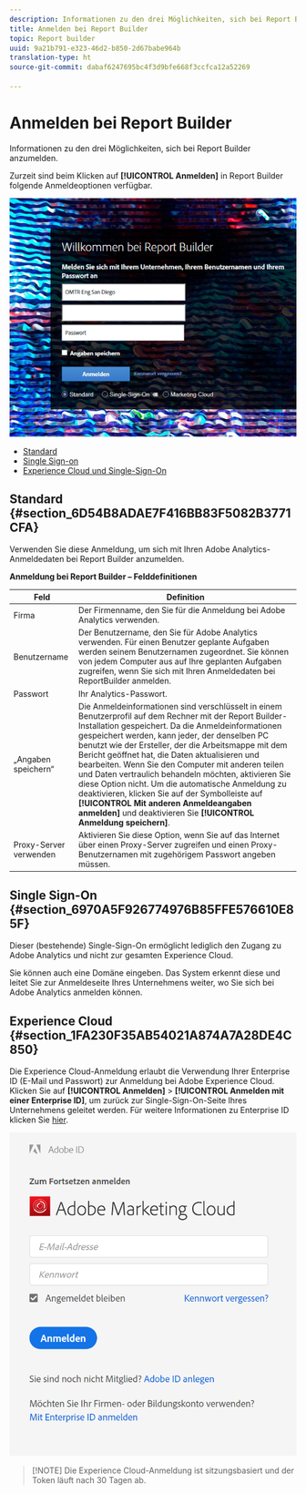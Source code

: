 ```yaml
---
description: Informationen zu den drei Möglichkeiten, sich bei Report Builder anzumelden.
title: Anmelden bei Report Builder
topic: Report builder
uuid: 9a21b791-e323-46d2-b850-2d67babe964b
translation-type: ht
source-git-commit: dabaf6247695bc4f3d9bfe668f3ccfca12a52269

---
```



# Anmelden bei Report Builder

Informationen zu den drei Möglichkeiten, sich bei Report Builder anzumelden.

Zurzeit sind beim Klicken auf **[!UICONTROL Anmelden]** in Report Builder folgende Anmeldeoptionen verfügbar.

![](assets/login_screen.png)

* [Standard ](/help/analyze/report-builder/setup/login.md#section_6D54B8ADAE7F416BB83F5082B3771CFA)
* [Single Sign-on ](/help/analyze/report-builder/setup/login.md#section_6970A5F926774976B85FFE576610E85F)
* [Experience Cloud und Single-Sign-On ](/help/analyze/report-builder/setup/login.md#section_1FA230F35AB54021A874A7A28DE4C850)

## Standard {#section_6D54B8ADAE7F416BB83F5082B3771CFA}

Verwenden Sie diese Anmeldung, um sich mit Ihren Adobe Analytics-Anmeldedaten bei Report Builder anzumelden.

**Anmeldung bei Report Builder – Felddefinitionen**

| Feld | Definition |
|--- |--- |
| Firma | Der Firmenname, den Sie für die Anmeldung bei Adobe Analytics verwenden. |
| Benutzername | Der Benutzername, den Sie für Adobe Analytics verwenden. Für einen Benutzer geplante Aufgaben werden seinem Benutzernamen zugeordnet. Sie können von jedem Computer aus auf Ihre geplanten Aufgaben zugreifen, wenn Sie sich mit Ihren Anmeldedaten bei ReportBuilder anmelden. |
| Passwort | Ihr Analytics-Passwort. |
| „Angaben speichern“ | Die Anmeldeinformationen sind verschlüsselt in einem Benutzerprofil auf dem Rechner mit der Report Builder-Installation gespeichert. Da die Anmeldeinformationen gespeichert werden, kann jeder, der denselben PC benutzt wie der Ersteller, der die Arbeitsmappe mit dem Bericht geöffnet hat, die Daten aktualisieren und bearbeiten. Wenn Sie den Computer mit anderen teilen und Daten vertraulich behandeln möchten, aktivieren Sie diese Option nicht.  Um die automatische Anmeldung zu deaktivieren, klicken Sie auf der Symbolleiste auf **[!UICONTROL Mit anderen Anmeldeangaben anmelden]** und deaktivieren Sie **[!UICONTROL Anmeldung speichern]**. |
| Proxy-Server verwenden | Aktivieren Sie diese Option, wenn Sie auf das Internet über einen Proxy-Server zugreifen und einen Proxy-Benutzernamen mit zugehörigem Passwort angeben müssen. |

## Single Sign-On {#section_6970A5F926774976B85FFE576610E85F}

Dieser (bestehende) Single-Sign-On ermöglicht lediglich den Zugang zu Adobe Analytics und nicht zur gesamten Experience Cloud.

Sie können auch eine Domäne eingeben. Das System erkennt diese und leitet Sie zur Anmeldeseite Ihres Unternehmens weiter, wo Sie sich bei Adobe Analytics anmelden können.

## Experience Cloud {#section_1FA230F35AB54021A874A7A28DE4C850}

Die Experience Cloud-Anmeldung erlaubt die Verwendung Ihrer Enterprise ID (E-Mail und Passwort) zur Anmeldung bei Adobe Experience Cloud. Klicken Sie auf **[!UICONTROL Anmelden]** > **[!UICONTROL Anmelden mit einer Enterprise ID]**, um zurück zur Single-Sign-On-Seite Ihres Unternehmens geleitet werden. Für weitere Informationen zu Enterprise ID klicken Sie [hier](https://helpx.adobe.com/de/enterprise/kb/enterprise-id-faq.html#whatis).

![](assets/adobe_id_login.png)

>[!NOTE] Die Experience Cloud-Anmeldung ist sitzungsbasiert und der Token läuft nach 30 Tagen ab.

